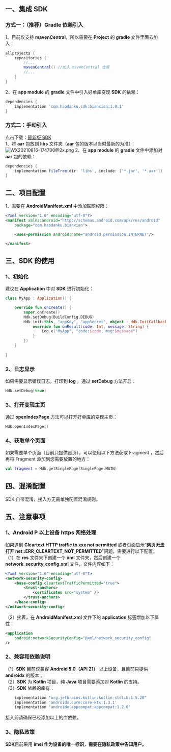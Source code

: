 ## 一、集成 SDK  
### 方式一：（推荐）Gradle 依赖引入  
1、目前仅支持 **mavenCentral**，所以需要在 **Project** 的 **gradle** 文件里面去加入：   
```groovy
allprojects {
    repositories {
		//...
        mavenCentral() //加入 mavenCentral 仓库
        //...
    }
}
```

2、在 **app module** 的 **gradle** 文件中引入好单库变现 **SDK** 的依赖：   
```groovy
dependencies {
    implementation 'com.haodanku.sdk:bianxian:1.0.1'
}
```

### 方式二：手动引入   
点击下载：[最新版 SDK](https://bianxian.haodanku.com/index/download)  
1、将 **aar** 包放到 **libs** 文件夹（**aar** 包的版本以当时最新的为准）：  
![WX20210816-174700@2x.png](https://cdn.nlark.com/yuque/0/2021/png/626389/1629107246517-ecf76d8c-9531-4e40-a599-16f871f19b2d.png#clientId=u82877699-3348-4&from=paste&height=129&id=uedeed90d&margin=%5Bobject%20Object%5D&name=WX20210816-174700%402x.png&originHeight=258&originWidth=688&originalType=binary&ratio=1&size=20059&status=done&style=none&taskId=u4463396a-057c-4675-90b8-b37ea291b1b&width=344)
2、在 **app module** 的 **gradle** 文件中添加对 **aar** 包的依赖：  

```groovy
dependencies {
    implementation fileTree(dir: 'libs', include: ['*.jar', '*.aar'])
}
```

## 二、项目配置
1、需要在 **AndroidManifest.xml** 中添加联网权限：  

```xml
<?xml version="1.0" encoding="utf-8"?>
<manifest xmlns:android="http://schemas.android.com/apk/res/android"
    package="com.haodanku.bianxian">

    <uses-permission android:name="android.permission.INTERNET"/>

</manifest>
```

## 三、SDK 的使用
### 1、初始化
建议在 **Application** 中对 **SDK** 进行初始化：   
```kotlin
class MyApp : Application() {

    override fun onCreate() {
        super.onCreate()
        Hdk.setDebug(BuildConfig.DEBUG)
        Hdk.init(this, "appKey", "appSecret", object : Hdk.InitCallback {
            override fun onResult(code: Int, message: String) {
                Log.e("MyApp", "code:$code, msg:$message")
            }
        })
    }
    
}
```

### 2、日志显示   
如果需要显示错误日志，打印到 **log** ，通过 **setDebug** 方法开启：   
```kotlin
Hdk.setDebug(true)
```

### 3、打开变现主页  
通过 **openIndexPage** 方法可以打开好单库的变现主页：   
```kotlin
Hdk.openIndexPage()
```

### 4、获取单个页面
如果需要单个页面（目前只提供首页），可以使用以下方法获取 Fragment ，然后再将 Fragment 添加到您需要放置的地方：    
```kotlin
val fragment = Hdk.getSinglePage(SinglePage.MAIN)
```

## 四、混淆配置
SDK 自带混淆，接入方无需单独配置混淆规则。    

## 五、注意事项
### 1、Android P 以上设备 https 网络处理  
如果遇到 **Cleartext HTTP traffic to xxx not permitted** 或者页面显示“**网页无法打开 net::ERR_CLEARTEXT_NOT_PERMITTED**”问题，需要进行以下配置。    
（1）在 **res** 文件夹下创建一个 **xml** 文件夹，然后创建一个 **network_security_config.xml** 文件，文件内容如下：    
```xml
<?xml version="1.0" encoding="utf-8"?>
<network-security-config>
    <base-config cleartextTrafficPermitted="true">
        <trust-anchors>
            <certificates src="system" />
        </trust-anchors>
    </base-config>
</network-security-config>
```

（2）接着，在 **AndroidManifest.xml** 文件下的 **application** 标签增加以下属性：    
```xml
<application
	android:networkSecurityConfig="@xml/network_security_config"
/>
```

### 2、兼容和依赖说明
（1）**SDK** 目前仅兼容 **Android 5.0（API 21）** 以上设备，且目前只提供 **androidx** 的版本 。    
（2）**SDK** 为 **Kotlin** 项目，纯 **Java** 项目需要添加对 **Kotlin** 的支持。   
（3）**SDK** 依赖的库有：   
```groovy
    implementation "org.jetbrains.kotlin:kotlin-stdlib:1.5.20"
    implementation 'androidx.core:core-ktx:1.3.1'
    implementation 'androidx.appcompat:appcompat:1.2.0'
```
接入前请确保已经添加以上的库依赖。   

### 3、隐私政策
**SDK**目前采用 **imei **作为设备的唯一标识**，**需要在隐私政策中**告知用户。**

